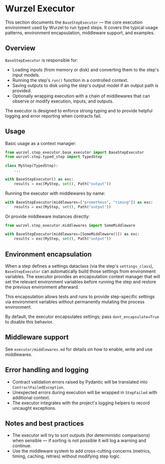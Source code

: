 # Wurzel Executor

This section documents the `BaseStepExecutor` — the core execution environment
used by Wurzel to run typed steps. It covers the typical usage patterns,
environment encapsulation, middleware support, and examples.

## Overview

`BaseStepExecutor` is responsible for:

- Loading inputs (from memory or disk) and converting them to the step's input
  models.
- Running the step's `run()` function in a controlled context.
- Saving outputs to disk using the step's output model if an output path is
  provided.
- Optionally wrapping execution with a chain of middlewares that can observe
  or modify execution, inputs, and outputs.

The executor is designed to enforce strong typing and to provide helpful
logging and error reporting when contracts fail.

## Usage

Basic usage as a context manager:

```python
from wurzel.step_executor.base_executor import BaseStepExecutor
from wurzel.step.typed_step import TypedStep

class MyStep(TypedStep):
    ...

with BaseStepExecutor() as exc:
    results = exc(MyStep, set(), Path("output"))
```

Running the executor with middlewares by name:

```python
with BaseStepExecutor(middlewares=["prometheus", "timing"]) as exc:
    results = exc(MyStep, set(), Path("output"))
```

Or provide middleware instances directly:

```python
from wurzel.step_executor.middlewares import SomeMiddleware

with BaseStepExecutor(middlewares=[SomeMiddleware()]) as exc:
    results = exc(MyStep, set(), Path("output"))
```

## Environment encapsulation

When a step defines a settings dataclass (via the step's `settings_class`),
`BaseStepExecutor` can automatically build those settings from environment
variables. The executor provides an encapsulation context manager that will
set the relevant environment variables before running the step and restore the
previous environment afterward.

This encapsulation allows tests and runs to provide step-specific settings via
environment variables without permanently mutating the process environment.

By default, the executor encapsulates settings; pass `dont_encapsulate=True` to
disable this behavior.

## Middleware support

See `executor/middlewares.md` for details on how to enable, write and use
middlewares.

## Error handling and logging

- Contract validation errors raised by Pydantic will be translated into
  `ContractFailedException`.
- Unexpected errors during execution will be wrapped in `StepFailed` with
  additional context.
- The executor integrates with the project's logging helpers to record
  uncaught exceptions.

## Notes and best practices

- The executor will try to sort outputs (for deterministic comparisons) when
  sensible — if sorting is not possible it will log a warning and continue.
- Use the middleware system to add cross-cutting concerns (metrics, timing,
  caching, retries) without modifying step logic.
